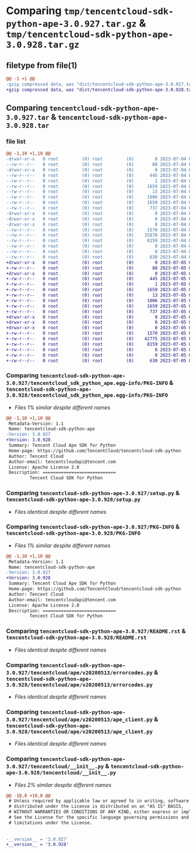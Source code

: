 # Comparing `tmp/tencentcloud-sdk-python-ape-3.0.927.tar.gz` & `tmp/tencentcloud-sdk-python-ape-3.0.928.tar.gz`

## filetype from file(1)

```diff
@@ -1 +1 @@
-gzip compressed data, was "dist/tencentcloud-sdk-python-ape-3.0.927.tar", last modified: Tue Jul  4 00:14:23 2023, max compression
+gzip compressed data, was "dist/tencentcloud-sdk-python-ape-3.0.928.tar", last modified: Wed Jul  5 00:18:08 2023, max compression
```

## Comparing `tencentcloud-sdk-python-ape-3.0.927.tar` & `tencentcloud-sdk-python-ape-3.0.928.tar`

### file list

```diff
@@ -1,19 +1,19 @@
-drwxr-xr-x   0 root         (0) root         (0)        0 2023-07-04 00:14:23.000000 tencentcloud-sdk-python-ape-3.0.927/
--rw-r--r--   0 root         (0) root         (0)       88 2023-07-04 00:14:23.000000 tencentcloud-sdk-python-ape-3.0.927/setup.cfg
-drwxr-xr-x   0 root         (0) root         (0)        0 2023-07-04 00:14:23.000000 tencentcloud-sdk-python-ape-3.0.927/tencentcloud_sdk_python_ape.egg-info/
--rw-r--r--   0 root         (0) root         (0)      445 2023-07-04 00:14:23.000000 tencentcloud-sdk-python-ape-3.0.927/tencentcloud_sdk_python_ape.egg-info/SOURCES.txt
--rw-r--r--   0 root         (0) root         (0)        1 2023-07-04 00:14:23.000000 tencentcloud-sdk-python-ape-3.0.927/tencentcloud_sdk_python_ape.egg-info/dependency_links.txt
--rw-r--r--   0 root         (0) root         (0)     1659 2023-07-04 00:14:23.000000 tencentcloud-sdk-python-ape-3.0.927/tencentcloud_sdk_python_ape.egg-info/PKG-INFO
--rw-r--r--   0 root         (0) root         (0)       13 2023-07-04 00:14:23.000000 tencentcloud-sdk-python-ape-3.0.927/tencentcloud_sdk_python_ape.egg-info/top_level.txt
--rw-r--r--   0 root         (0) root         (0)     1006 2023-07-04 00:14:23.000000 tencentcloud-sdk-python-ape-3.0.927/setup.py
--rw-r--r--   0 root         (0) root         (0)     1659 2023-07-04 00:14:23.000000 tencentcloud-sdk-python-ape-3.0.927/PKG-INFO
--rw-r--r--   0 root         (0) root         (0)      737 2023-07-04 00:14:23.000000 tencentcloud-sdk-python-ape-3.0.927/README.rst
-drwxr-xr-x   0 root         (0) root         (0)        0 2023-07-04 00:14:23.000000 tencentcloud-sdk-python-ape-3.0.927/tencentcloud/
-drwxr-xr-x   0 root         (0) root         (0)        0 2023-07-04 00:14:23.000000 tencentcloud-sdk-python-ape-3.0.927/tencentcloud/ape/
-drwxr-xr-x   0 root         (0) root         (0)        0 2023-07-04 00:14:23.000000 tencentcloud-sdk-python-ape-3.0.927/tencentcloud/ape/v20200513/
--rw-r--r--   0 root         (0) root         (0)     1570 2023-07-04 00:14:23.000000 tencentcloud-sdk-python-ape-3.0.927/tencentcloud/ape/v20200513/errorcodes.py
--rw-r--r--   0 root         (0) root         (0)    25870 2023-07-04 00:14:23.000000 tencentcloud-sdk-python-ape-3.0.927/tencentcloud/ape/v20200513/models.py
--rw-r--r--   0 root         (0) root         (0)     8159 2023-07-04 00:14:23.000000 tencentcloud-sdk-python-ape-3.0.927/tencentcloud/ape/v20200513/ape_client.py
--rw-r--r--   0 root         (0) root         (0)        0 2023-07-04 00:14:23.000000 tencentcloud-sdk-python-ape-3.0.927/tencentcloud/ape/v20200513/__init__.py
--rw-r--r--   0 root         (0) root         (0)        0 2023-07-04 00:14:23.000000 tencentcloud-sdk-python-ape-3.0.927/tencentcloud/ape/__init__.py
--rw-r--r--   0 root         (0) root         (0)      630 2023-07-04 00:14:23.000000 tencentcloud-sdk-python-ape-3.0.927/tencentcloud/__init__.py
+drwxr-xr-x   0 root         (0) root         (0)        0 2023-07-05 00:18:08.000000 tencentcloud-sdk-python-ape-3.0.928/
+-rw-r--r--   0 root         (0) root         (0)       88 2023-07-05 00:18:08.000000 tencentcloud-sdk-python-ape-3.0.928/setup.cfg
+drwxr-xr-x   0 root         (0) root         (0)        0 2023-07-05 00:18:08.000000 tencentcloud-sdk-python-ape-3.0.928/tencentcloud_sdk_python_ape.egg-info/
+-rw-r--r--   0 root         (0) root         (0)      445 2023-07-05 00:18:08.000000 tencentcloud-sdk-python-ape-3.0.928/tencentcloud_sdk_python_ape.egg-info/SOURCES.txt
+-rw-r--r--   0 root         (0) root         (0)        1 2023-07-05 00:18:08.000000 tencentcloud-sdk-python-ape-3.0.928/tencentcloud_sdk_python_ape.egg-info/dependency_links.txt
+-rw-r--r--   0 root         (0) root         (0)     1659 2023-07-05 00:18:08.000000 tencentcloud-sdk-python-ape-3.0.928/tencentcloud_sdk_python_ape.egg-info/PKG-INFO
+-rw-r--r--   0 root         (0) root         (0)       13 2023-07-05 00:18:08.000000 tencentcloud-sdk-python-ape-3.0.928/tencentcloud_sdk_python_ape.egg-info/top_level.txt
+-rw-r--r--   0 root         (0) root         (0)     1006 2023-07-05 00:18:08.000000 tencentcloud-sdk-python-ape-3.0.928/setup.py
+-rw-r--r--   0 root         (0) root         (0)     1659 2023-07-05 00:18:08.000000 tencentcloud-sdk-python-ape-3.0.928/PKG-INFO
+-rw-r--r--   0 root         (0) root         (0)      737 2023-07-05 00:18:08.000000 tencentcloud-sdk-python-ape-3.0.928/README.rst
+drwxr-xr-x   0 root         (0) root         (0)        0 2023-07-05 00:18:08.000000 tencentcloud-sdk-python-ape-3.0.928/tencentcloud/
+drwxr-xr-x   0 root         (0) root         (0)        0 2023-07-05 00:18:08.000000 tencentcloud-sdk-python-ape-3.0.928/tencentcloud/ape/
+drwxr-xr-x   0 root         (0) root         (0)        0 2023-07-05 00:18:08.000000 tencentcloud-sdk-python-ape-3.0.928/tencentcloud/ape/v20200513/
+-rw-r--r--   0 root         (0) root         (0)     1570 2023-07-05 00:18:08.000000 tencentcloud-sdk-python-ape-3.0.928/tencentcloud/ape/v20200513/errorcodes.py
+-rw-r--r--   0 root         (0) root         (0)    42775 2023-07-05 00:18:08.000000 tencentcloud-sdk-python-ape-3.0.928/tencentcloud/ape/v20200513/models.py
+-rw-r--r--   0 root         (0) root         (0)     8159 2023-07-05 00:18:08.000000 tencentcloud-sdk-python-ape-3.0.928/tencentcloud/ape/v20200513/ape_client.py
+-rw-r--r--   0 root         (0) root         (0)        0 2023-07-05 00:18:08.000000 tencentcloud-sdk-python-ape-3.0.928/tencentcloud/ape/v20200513/__init__.py
+-rw-r--r--   0 root         (0) root         (0)        0 2023-07-05 00:18:08.000000 tencentcloud-sdk-python-ape-3.0.928/tencentcloud/ape/__init__.py
+-rw-r--r--   0 root         (0) root         (0)      630 2023-07-05 00:18:08.000000 tencentcloud-sdk-python-ape-3.0.928/tencentcloud/__init__.py
```

### Comparing `tencentcloud-sdk-python-ape-3.0.927/tencentcloud_sdk_python_ape.egg-info/PKG-INFO` & `tencentcloud-sdk-python-ape-3.0.928/tencentcloud_sdk_python_ape.egg-info/PKG-INFO`

 * *Files 1% similar despite different names*

```diff
@@ -1,10 +1,10 @@
 Metadata-Version: 1.1
 Name: tencentcloud-sdk-python-ape
-Version: 3.0.927
+Version: 3.0.928
 Summary: Tencent Cloud Ape SDK for Python
 Home-page: https://github.com/TencentCloud/tencentcloud-sdk-python
 Author: Tencent Cloud
 Author-email: tencentcloudapi@tencent.com
 License: Apache License 2.0
 Description: ============================
         Tencent Cloud SDK for Python
```

### Comparing `tencentcloud-sdk-python-ape-3.0.927/setup.py` & `tencentcloud-sdk-python-ape-3.0.928/setup.py`

 * *Files identical despite different names*

### Comparing `tencentcloud-sdk-python-ape-3.0.927/PKG-INFO` & `tencentcloud-sdk-python-ape-3.0.928/PKG-INFO`

 * *Files 1% similar despite different names*

```diff
@@ -1,10 +1,10 @@
 Metadata-Version: 1.1
 Name: tencentcloud-sdk-python-ape
-Version: 3.0.927
+Version: 3.0.928
 Summary: Tencent Cloud Ape SDK for Python
 Home-page: https://github.com/TencentCloud/tencentcloud-sdk-python
 Author: Tencent Cloud
 Author-email: tencentcloudapi@tencent.com
 License: Apache License 2.0
 Description: ============================
         Tencent Cloud SDK for Python
```

### Comparing `tencentcloud-sdk-python-ape-3.0.927/README.rst` & `tencentcloud-sdk-python-ape-3.0.928/README.rst`

 * *Files identical despite different names*

### Comparing `tencentcloud-sdk-python-ape-3.0.927/tencentcloud/ape/v20200513/errorcodes.py` & `tencentcloud-sdk-python-ape-3.0.928/tencentcloud/ape/v20200513/errorcodes.py`

 * *Files identical despite different names*

### Comparing `tencentcloud-sdk-python-ape-3.0.927/tencentcloud/ape/v20200513/ape_client.py` & `tencentcloud-sdk-python-ape-3.0.928/tencentcloud/ape/v20200513/ape_client.py`

 * *Files identical despite different names*

### Comparing `tencentcloud-sdk-python-ape-3.0.927/tencentcloud/__init__.py` & `tencentcloud-sdk-python-ape-3.0.928/tencentcloud/__init__.py`

 * *Files 2% similar despite different names*

```diff
@@ -10,8 +10,8 @@
 # Unless required by applicable law or agreed to in writing, software
 # distributed under the License is distributed on an "AS IS" BASIS,
 # WITHOUT WARRANTIES OR CONDITIONS OF ANY KIND, either express or implied.
 # See the License for the specific language governing permissions and
 # limitations under the License.
 
 
-__version__ = '3.0.927'
+__version__ = '3.0.928'
```

